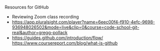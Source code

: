 Resources for GitHub
* Reviewing Zoom class recording
* https://app.pluralsight.com/player?name=6eec00f4-f910-4efc-9698-936948026502&mode=live&clip=0&course=code-school-git-real&author=gregg-pollack
* https://guides.github.com/introduction/flow/
https://www.coursereport.com/blog/what-is-github
